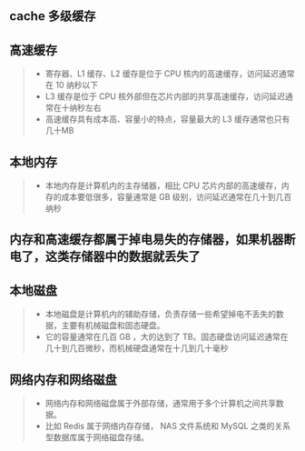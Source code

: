 ## cache  多级缓存

## 高速缓存
>- 寄存器、L1 缓存、L2 缓存是位于 CPU 核内的高速缓存，访问延迟通常在 10 纳秒以下
>- L3 缓存是位于 CPU 核外部但在芯片内部的共享高速缓存，访问延迟通常在十纳秒左右
>- 高速缓存具有成本高、容量小的特点，容量最大的 L3 缓存通常也只有几十MB

## 本地内存
>- 本地内存是计算机内的主存储器，相比 CPU 芯片内部的高速缓存，内存的成本要低很多，容量通常是 GB 级别，访问延迟通常在几十到几百纳秒

## 内存和高速缓存都属于掉电易失的存储器，如果机器断电了，这类存储器中的数据就丢失了

## 本地磁盘 
>- 本地磁盘是计算机内的辅助存储，负责存储一些希望掉电不丢失的数据，主要有机械磁盘和固态硬盘。
>- 它的容量通常在几百 GB ，大的达到了 TB。固态硬盘访问延迟通常在几十到几百微秒，而机械硬盘通常在十几到几十毫秒

## 网络内存和网络磁盘
>- 网络内存和网络磁盘属于外部存储，通常用于多个计算机之间共享数据。
>- 比如 Redis 属于网络内存存储， NAS 文件系统和 MySQL 之类的关系型数据库属于网络磁盘存储。


